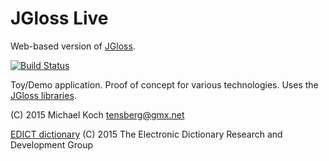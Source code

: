 JGloss Live
===========

Web-based version of [JGloss](http://jgloss.sf.net/).

[![Build Status](https://travis-ci.org/tensberg/jgloss-live.svg?branch=master)](https://travis-ci.org/tensberg/jgloss-live)

Toy/Demo application. Proof of concept for various technologies. Uses the [JGloss libraries](https://github.com/tensberg/jgloss-mirror).

(C) 2015 Michael Koch <tensberg@gmx.net>

[EDICT dictionary](http://www.edrdg.org/jmdict/edict.html) (C) 2015 The Electronic Dictionary Research and Development Group